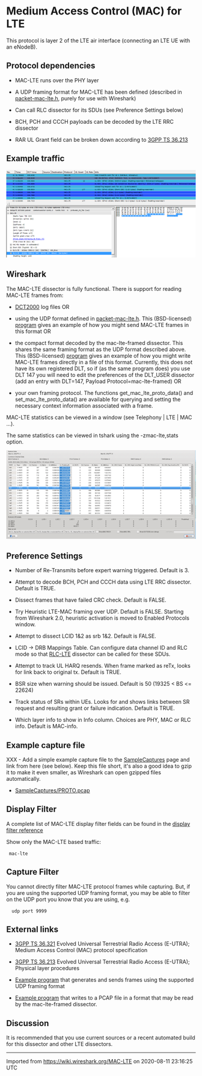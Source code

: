 # Medium Access Control (MAC) for LTE

This protocol is layer 2 of the LTE air interface (connecting an LTE UE with an eNodeB).

## Protocol dependencies

  - MAC-LTE runs over the PHY layer

  - A UDP framing format for MAC-LTE has been defined (described in [packet-mac-lte.h](http://anonsvn.wireshark.org/wireshark/trunk/epan/dissectors/packet-mac-lte.h), purely for use with Wireshark)

  - Can call RLC dissector for its SDUs (see Preference Settings below)

  - BCH, PCH and CCCH payloads can be decoded by the LTE RRC dissector

  - RAR UL Grant field can be broken down according to [3GPP TS 36.213](http://www.3gpp.org/ftp/Specs/html-info/36213.htm)

## Example traffic

![mac-lte1.png](uploads/__moin_import__/attachments/MAC-LTE/mac-lte1.png "mac-lte1.png")

## Wireshark

The MAC-LTE dissector is fully functional. There is support for reading MAC-LTE frames from:

  - [DCT2000](/DCT2000) log files OR

  - using the UDP format defined in [packet-mac-lte.h](http://anonsvn.wireshark.org/wireshark/trunk/epan/dissectors/packet-mac-lte.h). This (BSD-licensed) [program](http://www.wireshark.org/~martinm/mac_lte_logger.c) gives an example of how you might send MAC-LTE frames in this format OR

  - the compact format decoded by the mac-lte-framed dissector. This shares the same framing format as the UDP format described above. This (BSD-licensed) [program](http://www.wireshark.org/~martinm/mac_pcap_sample_code.c) gives an example of how you might write MAC-LTE frames directly in a file of this format. Currently, this does not have its own registered DLT, so if (as the same program does) you use DLT 147 you will need to edit the preferences of the DLT\_USER dissector (add an entry with DLT=147, Payload Protocol=mac-lte-framed) OR

  - your own framing protocol. The functions get\_mac\_lte\_proto\_data() and set\_mac\_lte\_proto\_data() are available for querying and setting the necessary context information associated with a frame.

MAC-LTE statistics can be viewed in a window (see Telephony | LTE | MAC ...).

The same statistics can be viewed in tshark using the -zmac-lte,stats option.

![mac-lte-stats.png](uploads/__moin_import__/attachments/MAC-LTE/mac-lte-stats.png "mac-lte-stats.png")

## Preference Settings

  - Number of Re-Transmits before expert warning triggered. Default is 3.

  - Attempt to decode BCH, PCH and CCCH data using LTE RRC dissector. Default is TRUE.

  - Dissect frames that have failed CRC check. Default is FALSE.

  - Try Heuristic LTE-MAC framing over UDP. Default is FALSE. Starting from Wireshark 2.0, heuristic activation is moved to Enabled Protocols window.

  - Attempt to dissect LCID 1&2 as srb 1&2. Default is FALSE.

  - LCID -\> DRB Mappings Table. Can configure data channel ID and RLC mode so that [RLC-LTE](/RLC-LTE) dissector can be called for these SDUs.

  - Attempt to track UL HARQ resends. When frame marked as reTx, looks for link back to original tx. Default is TRUE.

  - BSR size when warning should be issued. Default is 50 (19325 \< BS \<= 22624)

  - Track status of SRs within UEs. Looks for and shows links between SR request and resulting grant or failure indication. Default is TRUE.

  - Which layer info to show in Info column. Choices are PHY, MAC or RLC info. Default is MAC-info.

## Example capture file

XXX - Add a simple example capture file to the [SampleCaptures](/SampleCaptures) page and link from here (see below). Keep this file short, it's also a good idea to gzip it to make it even smaller, as Wireshark can open gzipped files automatically.

  - [SampleCaptures/PROTO.pcap](uploads/__moin_import__/attachments/SampleCaptures/PROTO.pcap)

## Display Filter

A complete list of MAC-LTE display filter fields can be found in the [display filter reference](http://www.wireshark.org/docs/dfref/m/mac-lte.html)

Show only the MAC-LTE based traffic:

``` 
 mac-lte 
```

## Capture Filter

You cannot directly filter MAC-LTE protocol frames while capturing. But, if you are using the supported UDP framing format, you may be able to filter on the UDP port you know that you are using, e.g.

``` 
  udp port 9999 
```

## External links

  - [3GPP TS 36.321](http://www.3gpp.org/ftp/Specs/html-info/36321.htm) Evolved Universal Terrestrial Radio Access (E-UTRA); Medium Access Control (MAC) protocol specification

  - [3GPP TS 36.213](http://www.3gpp.org/ftp/Specs/html-info/36213.htm) Evolved Universal Terrestrial Radio Access (E-UTRA); Physical layer procedures

  - [Example program](http://www.wireshark.org/~martinm/mac_lte_logger.c) that generates and sends frames using the supported UDP framing format

  - [Example program](http://www.wireshark.org/~martinm/mac_pcap_sample_code.c) that writes to a PCAP file in a format that may be read by the mac-lte-framed dissector.

## Discussion

It is recommended that you use current sources or a recent automated build for this dissector and other LTE dissectors.

---

Imported from https://wiki.wireshark.org/MAC-LTE on 2020-08-11 23:16:25 UTC
